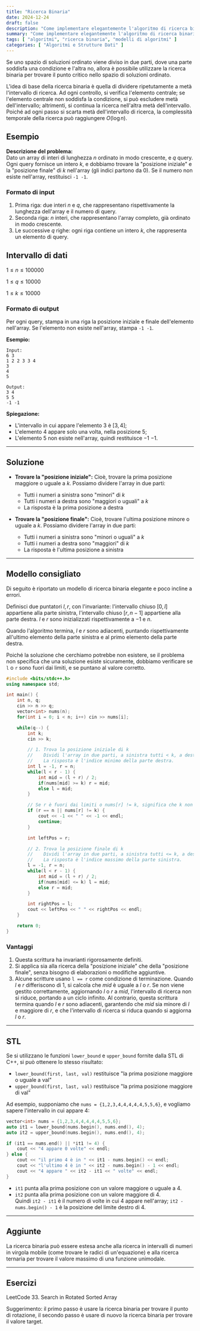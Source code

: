 ```yaml
---
title: "Ricerca Binaria"
date: 2024-12-24
draft: false
description: "Come implementare elegantemente l'algoritmo di ricerca binaria."
summary: "Come implementare elegantemente l'algoritmo di ricerca binaria."
tags: [ "algoritmi", "ricerca binaria", "modelli di algoritmi" ]
categories: [ "Algoritmi e Strutture Dati" ]
---
```


Se uno spazio di soluzioni ordinato viene diviso in due parti, dove una parte soddisfa una condizione e l'altra no, allora è possibile utilizzare la ricerca binaria per trovare il punto critico nello spazio di soluzioni ordinato.

L'idea di base della ricerca binaria è quella di dividere ripetutamente a metà l'intervallo di ricerca. Ad ogni controllo, si verifica l'elemento centrale; se l'elemento centrale non soddisfa la condizione, si può escludere metà dell'intervallo; altrimenti, si continua la ricerca nell'altra metà dell'intervallo. Poiché ad ogni passo si scarta metà dell'intervallo di ricerca, la complessità temporale della ricerca può raggiungere $O(\log n)$.

## Esempio

**Descrizione del problema:**  
Dato un array di interi di lunghezza $n$ ordinato in modo crescente, e $q$ query. Ogni query fornisce un intero $k$, e dobbiamo trovare la "posizione iniziale" e la "posizione finale" di $k$ nell'array (gli indici partono da 0). Se il numero non esiste nell'array, restituisci `-1 -1`.

### Formato di input

1. Prima riga: due interi $n$ e $q$, che rappresentano rispettivamente la lunghezza dell'array e il numero di query.
2. Seconda riga: $n$ interi, che rappresentano l'array completo, già ordinato in modo crescente.
3. Le successive $q$ righe: ogni riga contiene un intero $k$, che rappresenta un elemento di query.

## Intervallo di dati

$1 \leq n \leq 100000$

$1 \leq q \leq 10000$

$1 \leq k \leq 10000$

### Formato di output

Per ogni query, stampa in una riga la posizione iniziale e finale dell'elemento nell'array. Se l'elemento non esiste nell'array, stampa `-1 -1`.

**Esempio:**

```
Input:
6 3
1 2 2 3 3 4
3
4
5

Output:
3 4
5 5
-1 -1
```

**Spiegazione:**

- L'intervallo in cui appare l'elemento $3$ è $[3, 4]$;
- L'elemento $4$ appare solo una volta, nella posizione $5$;
- L'elemento $5$ non esiste nell'array, quindi restituisce $-1$ $-1$.

---

## Soluzione

- **Trovare la "posizione iniziale":**
  Cioè, trovare la prima posizione maggiore o uguale a $k$. Possiamo dividere l'array in due parti:
    - Tutti i numeri a sinistra sono "minori" di $k$
    - Tutti i numeri a destra sono "maggiori o uguali" a $k$
    - La risposta è la prima posizione a destra

- **Trovare la "posizione finale":**
  Cioè, trovare l'ultima posizione minore o uguale a $k$. Possiamo dividere l'array in due parti:
    - Tutti i numeri a sinistra sono "minori o uguali" a $k$
    - Tutti i numeri a destra sono "maggiori" di $k$
    - La risposta è l'ultima posizione a sinistra

---

## Modello consigliato

Di seguito è riportato un modello di ricerca binaria elegante e poco incline a errori.

Definisci due puntatori $l, r$, con l'invariante: l'intervallo chiuso $[0, l]$ appartiene alla parte sinistra, l'intervallo chiuso $[r, n - 1]$ appartiene alla parte destra. $l$ e $r$ sono inizializzati rispettivamente a $-1$ e $n$.

Quando l'algoritmo termina, $l$ e $r$ sono adiacenti, puntando rispettivamente all'ultimo elemento della parte sinistra e al primo elemento della parte destra.

Poiché la soluzione che cerchiamo potrebbe non esistere, se il problema non specifica che una soluzione esiste sicuramente, dobbiamo verificare se `l` o `r` sono fuori dai limiti, e se puntano al valore corretto.

```cpp
#include <bits/stdc++.h>
using namespace std;

int main() {
    int n, q;
    cin >> n >> q;
    vector<int> nums(n);
    for(int i = 0; i < n; i++) cin >> nums[i];

    while(q--) {
        int k;
        cin >> k;

        // 1. Trova la posizione iniziale di k
        //    Dividi l'array in due parti, a sinistra tutti < k, a destra tutti >= k.
        //    La risposta è l'indice minimo della parte destra.
        int l = -1, r = n;
        while(l < r - 1) {
            int mid = (l + r) / 2;
            if(nums[mid] >= k) r = mid; 
            else l = mid;
        }

        // Se r è fuori dai limiti o nums[r] != k, significa che k non esiste
        if (r == n || nums[r] != k) {
            cout << -1 << " " << -1 << endl;
            continue;
        }

        int leftPos = r;

        // 2. Trova la posizione finale di k
        //    Dividi l'array in due parti, a sinistra tutti <= k, a destra tutti > k.
        //    La risposta è l'indice massimo della parte sinistra.
        l = -1, r = n;
        while(l < r - 1) {
            int mid = (l + r) / 2;
            if(nums[mid] <= k) l = mid;
            else r = mid;
        }

        int rightPos = l;
        cout << leftPos << " " << rightPos << endl;
    }

    return 0;
}
```

### Vantaggi

1. Questa scrittura ha invarianti rigorosamente definiti.
2. Si applica sia alla ricerca della "posizione iniziale" che della "posizione finale", senza bisogno di elaborazioni o modifiche aggiuntive.
3. Alcune scritture usano `l == r` come condizione di terminazione. Quando $l$ e $r$ differiscono di $1$, si calcola che $mid$ è uguale a $l$ o $r$. Se non viene gestito correttamente, aggiornando $l$ o $r$ a $mid$, l'intervallo di ricerca non si riduce, portando a un ciclo infinito. Al contrario, questa scrittura termina quando $l$ e $r$ sono adiacenti, garantendo che $mid$ sia minore di $l$ e maggiore di $r$, e che l'intervallo di ricerca si riduca quando si aggiorna $l$ o $r$.

---

## STL

Se si utilizzano le funzioni `lower_bound` e `upper_bound` fornite dalla STL di C++, si può ottenere lo stesso risultato:

- `lower_bound(first, last, val)` restituisce "la prima posizione maggiore o uguale a val"
- `upper_bound(first, last, val)` restituisce "la prima posizione maggiore di val"

Ad esempio, supponiamo che `nums = {1,2,3,4,4,4,4,4,5,5,6}`, e vogliamo sapere l'intervallo in cui appare 4:

```cpp
vector<int> nums = {1,2,3,4,4,4,4,4,5,5,6};
auto it1 = lower_bound(nums.begin(), nums.end(), 4);
auto it2 = upper_bound(nums.begin(), nums.end(), 4);

if (it1 == nums.end() || *it1 != 4) {
    cout << "4 appare 0 volte" << endl;
} else {
    cout << "il primo 4 è in " << it1 - nums.begin() << endl;
    cout << "l'ultimo 4 è in " << it2 - nums.begin() - 1 << endl;
    cout << "4 appare " << it2 - it1 << " volte" << endl;
}
```

- `it1` punta alla prima posizione con un valore maggiore o uguale a $4$.
- `it2` punta alla prima posizione con un valore maggiore di $4$.  
  Quindi `it2 - it1` è il numero di volte in cui $4$ appare nell'array; `it2 - nums.begin() - 1` è la posizione del limite destro di $4$.

---

## Aggiunte

La ricerca binaria può essere estesa anche alla ricerca in intervalli di numeri in virgola mobile (come trovare le radici di un'equazione) e alla ricerca ternaria per trovare il valore massimo di una funzione unimodale.

---

## Esercizi

LeetCode 33. Search in Rotated Sorted Array

Suggerimento: il primo passo è usare la ricerca binaria per trovare il punto di rotazione, il secondo passo è usare di nuovo la ricerca binaria per trovare il valore target.